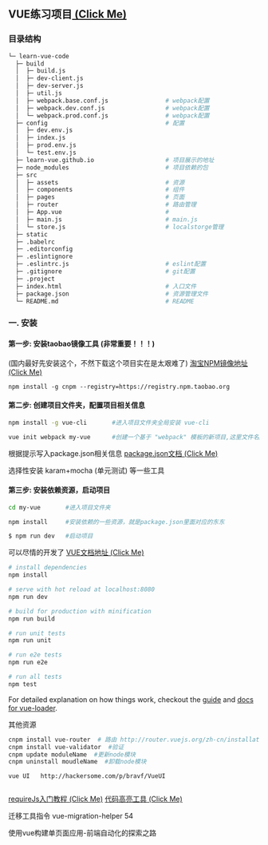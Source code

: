 
## VUE练习项目[ (Click Me)](https://learn-vue.github.io)

### 目录结构

```bash
└─ learn-vue-code                           
  ├─ build                                  
  │  ├─ build.js                            
  │  ├─ dev-client.js                       
  │  ├─ dev-server.js                       
  │  ├─ util.js                             
  │  ├─ webpack.base.conf.js                # webpack配置
  │  ├─ webpack.dev.conf.js                 # webpack配置
  │  └─ webpack.prod.conf.js                # webpack配置
  ├─ config                                 # 配置 
  │  ├─ dev.env.js                           
  │  ├─ index.js                             
  │  ├─ prod.env.js                          
  │  └─ test.env.js                         
  ├─ learn-vue.github.io                    # 项目展示的地址
  ├─ node_modules                           # 项目依赖的包 
  ├─ src                                     
  │  ├─ assets                              # 资源
  │  ├─ components                          # 组件
  │  ├─ pages                               # 页面
  │  ├─ router                              # 路由管理
  │  ├─ App.vue                             # 
  │  ├─ main.js                             # main.js
  │  └─ store.js                            # localstorge管理 
  ├─ static                                  
  ├─ .babelrc                                
  ├─ .editorconfig                           
  ├─ .eslintignore                           
  ├─ .eslintrc.js                           # eslint配置
  ├─ .gitignore                             # git配置
  ├─ .project                                
  ├─ index.html                             # 入口文件
  ├─ package.json                           # 资源管理文件
  └─ README.md                              # README
```

### 一. 安装

#### 第一步: 安装taobao镜像工具 (非常重要！！！)

(国内最好先安装这个，不然下载这个项目实在是太艰难了) [淘宝NPM镜像地址 (Click Me)](https://npm.taobao.org/)

`npm install -g cnpm --registry=https://registry.npm.taobao.org`

#### 第二步: 创建项目文件夹，配置项目相关信息

``` bash
npm install -g vue-cli       #进入项目文件夹全局安装 vue-cli

vue init webpack my-vue      #创建一个基于 "webpack" 模板的新项目,这里文件名起的是‘my-vue’
```

根据提示写入package.json相关信息  [package.json文档 (Click Me)](http://www.mujiang.info/translation/npmjs/files/package.json.html)

选择性安装 karam+mocha (单元测试) 等一些工具

#### 第三步: 安装依赖资源，启动项目

``` bash
cd my-vue       #进入项目文件夹

npm install     #安装依赖的一些资源，就是package.json里面对应的东东

$ npm run dev   #启动项目
```


可以尽情的开发了  [VUE文档地址 (Click Me)](http://cn.vuejs.org/guide/installation.html)

``` bash
# install dependencies
npm install

# serve with hot reload at localhost:8080
npm run dev

# build for production with minification
npm run build

# run unit tests
npm run unit

# run e2e tests
npm run e2e

# run all tests
npm test
```

For detailed explanation on how things work, checkout the [guide](http://vuejs-templates.github.io/webpack/) and [docs for vue-loader](http://vuejs.github.io/vue-loader).


其他资源

```bash
cnpm install vue-router  # 路由 http://router.vuejs.org/zh-cn/installation.html
cnpm install vue-validator  #验证
cnpm update moduleName  #更新node模块
cnpm uninstall moudleName  #卸载node模块
```

```
vue UI   http://hackersome.com/p/bravf/VueUI


```

[requireJs入门教程 (Click Me)](http://www.runoob.com/w3cnote/requirejs-tutorial-1.html)
[代码高亮工具 (Click Me)](https://highlightjs.org/usage/)

迁移工具指令 vue-migration-helper   54

使用vue构建单页面应用-前端自动化的探索之路